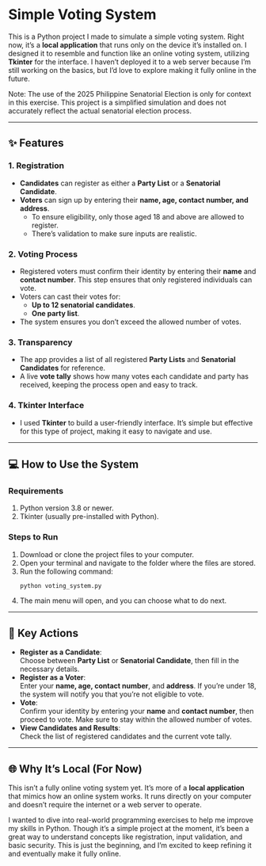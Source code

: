 # **Simple Voting System**

This is a Python project I made to simulate a simple voting system. Right now, it’s a **local application** that runs only on the device it’s installed on. I designed it to resemble and function like an online voting system, utilizing **Tkinter** for the interface. I haven’t deployed it to a web server because I’m still working on the basics, but I’d love to explore making it fully online in the future.  

Note: The use of the 2025 Philippine Senatorial Election is only for context in this exercise. This project is a simplified simulation and does not accurately reflect the actual senatorial election process.

---
## **✨ Features**

### **1. Registration**
- **Candidates** can register as either a **Party List** or a **Senatorial Candidate**.  
- **Voters** can sign up by entering their **name, age, contact number, and address**.  
  - To ensure eligibility, only those aged 18 and above are allowed to register.  
  - There’s validation to make sure inputs are realistic.  

### **2. Voting Process**
- Registered voters must confirm their identity by entering their **name** and **contact number**. This step ensures that only registered individuals can vote.  
- Voters can cast their votes for:  
  - **Up to 12 senatorial candidates**.  
  - **One party list**.  
- The system ensures you don’t exceed the allowed number of votes.  

### **3. Transparency**
- The app provides a list of all registered **Party Lists** and **Senatorial Candidates** for reference.  
- A live **vote tally** shows how many votes each candidate and party has received, keeping the process open and easy to track.  

### **4. Tkinter Interface**
- I used **Tkinter** to build a user-friendly interface. It’s simple but effective for this type of project, making it easy to navigate and use.

---

## **💻 How to Use the System**

### **Requirements**
1. Python version 3.8 or newer.  
2. Tkinter (usually pre-installed with Python).  

### **Steps to Run**
1. Download or clone the project files to your computer.  
2. Open your terminal and navigate to the folder where the files are stored.  
3. Run the following command:  
   ```bash
   python voting_system.py
   ```
4. The main menu will open, and you can choose what to do next.  

---

## **🔑 Key Actions**
- **Register as a Candidate**:  
  Choose between **Party List** or **Senatorial Candidate**, then fill in the necessary details.  
- **Register as a Voter**:  
  Enter your **name, age, contact number**, and **address**. If you’re under 18, the system will notify you that you’re not eligible to vote.  
- **Vote**:  
  Confirm your identity by entering your **name** and **contact number**, then proceed to vote. Make sure to stay within the allowed number of votes.  
- **View Candidates and Results**:  
  Check the list of registered candidates and the current vote tally.

---

## **🌐 Why It’s Local (For Now)** 
This isn’t a fully online voting system yet. It’s more of a **local application** that mimics how an online system works. It runs directly on your computer and doesn’t require the internet or a web server to operate.  

I wanted to dive into real-world programming exercises to help me improve my skills in Python. Though it’s a simple project at the moment, it’s been a great way to understand concepts like registration, input validation, and basic security. This is just the beginning, and I’m excited to keep refining it and eventually make it fully online.

